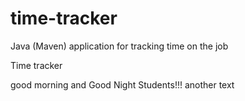 # time-tracker
Java (Maven) application for tracking time on the job

Time tracker

good morning and Good Night Students!!!
another text 
